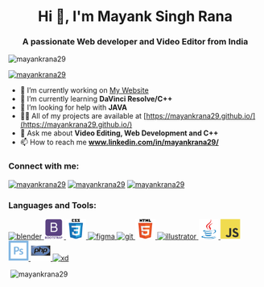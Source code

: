 <h1 align="center">Hi 👋, I'm Mayank Singh Rana</h1>
<h3 align="center">A passionate Web developer and Video Editor from India</h3>

<p align="left"> <img src="https://komarev.com/ghpvc/?username=mayankrana29&label=Profile%20views&color=0e75b6&style=flat" alt="mayankrana29" /> </p>

<p align="left"> <a href="https://twitter.com/mayankrana29" target="blank"><img src="https://img.shields.io/twitter/follow/mayankrana29?logo=twitter&style=for-the-badge" alt="mayankrana29" /></a> </p>

- 🔭 I’m currently working on [My Website](www.mayankrana.online)
- 🌱 I’m currently learning **DaVinci Resolve/C++**
- 🤝 I’m looking for help with **JAVA**
- 👨‍💻 All of my projects are available at [https://mayankrana29.github.io/](https://mayankrana29.github.io/)
- 💬 Ask me about **Video Editing, Web Development and C++**
- 📫 How to reach me **www.linkedin.com/in/mayankrana29/**

<h3 align="left">Connect with me:</h3>
<p align="left">
<a href="https://twitter.com/mayankrana29" target="blank"><img align="center" src="https://cdn.jsdelivr.net/npm/simple-icons@3.0.1/icons/twitter.svg" alt="mayankrana29" height="30" width="40" /></a>
<a href="https://linkedin.com/in/mayankrana29" target="blank"><img align="center" src="https://cdn.jsdelivr.net/npm/simple-icons@3.0.1/icons/linkedin.svg" alt="mayankrana29" height="30" width="40" /></a>
<a href="https://instagram.com/mayankrana29" target="blank"><img align="center" src="https://cdn.jsdelivr.net/npm/simple-icons@3.0.1/icons/instagram.svg" alt="mayankrana29" height="30" width="40" /></a>


<h3 align="left">Languages and Tools:</h3>
<p align="left"> <a href="https://www.blender.org/" target="_blank"> <img src="https://download.blender.org/branding/community/blender_community_badge_white.svg" alt="blender" width="40" height="40"/> </a> <a href="https://getbootstrap.com" target="_blank"> <img src="https://raw.githubusercontent.com/devicons/devicon/master/icons/bootstrap/bootstrap-plain-wordmark.svg" alt="bootstrap" width="40" height="40"/> </a> <a href="https://www.w3schools.com/css/" target="_blank"> <img src="https://raw.githubusercontent.com/devicons/devicon/master/icons/css3/css3-original-wordmark.svg" alt="css3" width="40" height="40"/> </a> <a href="https://www.figma.com/" target="_blank"> <img src="https://www.vectorlogo.zone/logos/figma/figma-icon.svg" alt="figma" width="40" height="40"/> </a> <a href="https://git-scm.com/" target="_blank"> <img src="https://www.vectorlogo.zone/logos/git-scm/git-scm-icon.svg" alt="git" width="40" height="40"/> </a> <a href="https://www.w3.org/html/" target="_blank"> <img src="https://raw.githubusercontent.com/devicons/devicon/master/icons/html5/html5-original-wordmark.svg" alt="html5" width="40" height="40"/> </a> <a href="https://www.adobe.com/in/products/illustrator.html" target="_blank"> <img src="https://www.vectorlogo.zone/logos/adobe_illustrator/adobe_illustrator-icon.svg" alt="illustrator" width="40" height="40"/> </a> <a href="https://www.java.com" target="_blank"> <img src="https://raw.githubusercontent.com/devicons/devicon/master/icons/java/java-original.svg" alt="java" width="40" height="40"/> </a> <a href="https://developer.mozilla.org/en-US/docs/Web/JavaScript" target="_blank"> <img src="https://raw.githubusercontent.com/devicons/devicon/master/icons/javascript/javascript-original.svg" alt="javascript" width="40" height="40"/> </a> <a href="https://www.photoshop.com/en" target="_blank"> <img src="https://raw.githubusercontent.com/devicons/devicon/master/icons/photoshop/photoshop-line.svg" alt="photoshop" width="40" height="40"/> </a> <a href="https://www.php.net" target="_blank"> <img src="https://raw.githubusercontent.com/devicons/devicon/master/icons/php/php-original.svg" alt="php" width="40" height="40"/> </a> <a href="https://www.adobe.com/products/xd.html" target="_blank"> <img src="https://cdn.worldvectorlogo.com/logos/adobe-xd.svg" alt="xd" width="40" height="40"/> </a> </p>

<p>&nbsp;<img align="center" src="https://github-readme-stats.vercel.app/api?username=mayankrana29&show_icons=true&locale=en" alt="mayankrana29" /></p>



